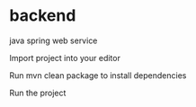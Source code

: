 # backend
java spring web service

Import project into your editor

Run mvn clean package to install dependencies

Run the project
